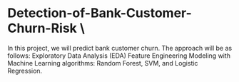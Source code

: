 # Detection-of-Bank-Customer-Churn-Risk \\ 
In this project, we will predict bank customer churn. 
The approach will be as follows: 
Exploratory Data Analysis (EDA) 
Feature Engineering 
Modeling with Machine Learning algorithms: Random Forest, SVM, and Logistic Regression.
